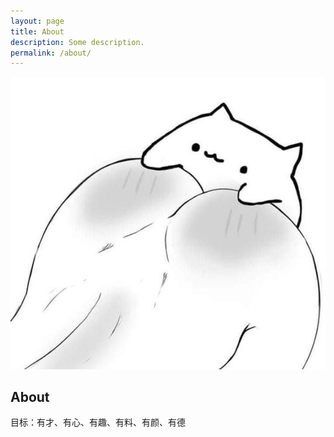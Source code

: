 ```yaml
---
layout: page
title: About
description: Some description.
permalink: /about/
---
```


![about](/img/about.jpg)

## About

目标：有才、有心、有趣、有料、有颜、有德
